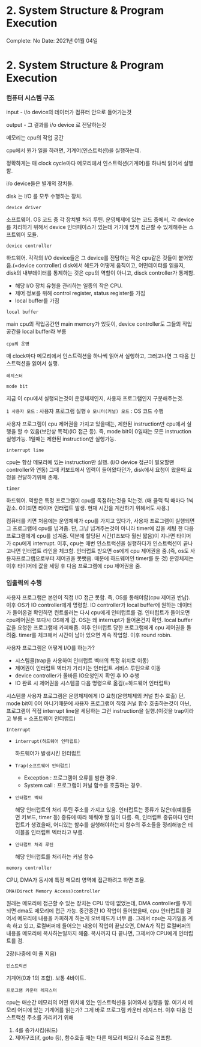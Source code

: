 # 2. System Structure & Program Execution

Complete: No
Date: 2021년 01월 04일

# 2. System Structure & Program Execution

### 컴퓨터 시스템 구조

input - i/o device의 데이터가 컴퓨터 안으로 들어가는것

output - 그 결과를 i/o device 로 전달하는것

메모리는 cpu의 작업 공간

cpu에서 뭔가 일을 하려면, 기계어(인스트럭션)을 실행하는데.

정확하게는 매 clock cycle마다 메모리에서 인스트럭션(기계어)를 하나씩 읽어서 실행함.

i/o device들은 별개의 장치들.

disk 는 I/O 를 모두 수행하는 장치.

`device driver`

소프트웨어.
OS 코드 중 각 장치별 처리 루틴.
운영체제에 있는 코드 중에서, 각 device를 처리하기 위해서 device 인터페이스가 있는데 거기에 맞게 접근할 수 있게해주는 소프트웨어 모듈.

`device controller`

하드웨어.
각각의 I/O device들은 그 device를 전담하는 작은 cpu같은 것들이 붙어있음.(=device controller)
disk에서 헤드가 어떻게 움직이고, 어떤데이터를 읽을지, 
disk의 내부데이터를 통제하는 것은 cpu의 역할이 아니고, disck controller가 통제함.

- 해당 I/O 장치 유형을 관리하는 일종의 작은 CPU.
- 제어 정보를 위해 control register, status register를 가짐
- local buffer를 가짐

`local buffer`

main cpu의 작업공간인 main memory가 있듯이, device controller도 그들의 작업공간을 local buffer라 부름

`cpu의 운명`

매 clock마다 메모리에서 인스트럭션을 하나씩 읽어서 실행하고, 그러고나면 그 다음 인스트럭션을 읽어서 실행.

`레지스터`

`mode bit`

지금 이 cpu에서 실행되는것이 운영체제인지, 사용자 프로그램인지 구분해주는것.

`1 사용자 모드` : 사용자 프로그램 실행
`0 모니터(커널) 모드` : OS 코드 수행

사용자 프로그램이 cpu 제어권을 가지고 있을때는, 제한된 instruction만 cpu에서 실행을 할 수 있음(보안상 목적)(IO 접근 등). 즉, mode bit이 0일때는 모든 instruction 실행가능. 1일때는 제한된 instruction만 실행가능.

`interrupt line`

cpu는 항상 메모리에 있는 instruction만 실행. (I/O device 접근이 필요할땐 controller와 연동)
그때 키보드에서 입력이 들어왔다던가, disk에서 요청이 왔을때 요청을 전달하기위해 존재.

`timer`

하드웨어. 역할은 특정 프로그램이 cpu를 독점하는것을 막는것. (매 클럭 틱 때마다 1씩 감소. 0이되면 타이머 인터럽트 발생. 현재 시간을 계산하기 위해서도 사용.)

컴퓨터를 키면 처음에는 운영체제가 cpu를 가지고 있다가, 사용자 프로그램이 실행되면 그 프로그램에 cpu를 넘겨줌. 단, 그냥 넘겨주는것이 아니라 timer에 값을 세팅 한 다음 프로그램에게 cpu를 넘겨줌. 덕분에 할당된 시간(1초보다 훨씬 짧음)이 지나면 타이머가 cpu에게 interrupt. 이후, cpu는 매번 인스트럭션을 실행하다가 인스트럭션이 끝나고나면 인터럽트 라인을 체크함. 인터럽트 받으면 os에게 cpu 제어권을 줌.(즉, os도 사용자프로그램으로부터 제어권을 못뺏음. 때문에 하드웨어인 timer를 둔 것)
운영체제는 이후 타이머에 값을 세팅 후 다음 프로그램에 cpu 제어권을 줌.

### 입출력의 수행

사용자 프로그램은 본인이 직접 I/O 접근 못함. 즉, OS를 통해야함(cpu 제어권 반납). 이후 OS가 IO controller에게 명령함. IO controller가 local buffer에 원하는 데이터가 들어온걸 확인하면 컨트롤러는 다시 cpu에게 인터럽트를 검. 인터럽트가 들어오면 cpu제어권은 또다시 OS에게 감. OS는 왜 interrupt가 들어온건지 확인. local buffer 값을 요청한 프로그램에 카피해줌. 이후 인터럽트 당한 프로그램에게 cpu 제어권을 돌려줌. timer를 체크해서 시간이 남아 있으면 계속 작업함. 이후 round robin.

사용자 프로그램은 어떻게 I/O를 하는가?

- 시스템콜(trap을 사용하여 인터럽트 벡터의 특정 위치로 이동)
- 제어권이 인터럽트 벡터가 가리키는 인터럽트 서비스 루틴으로 이동
- device controller가 올바른 IO요청인지 확인 후 IO 수행
- IO 완료 시 제어권을 시스템콜 다음 명령으로 옮김(=하드웨어 인터럽트)

시스템콜
사용자 프로그램은 운영체제에게 IO 요청(운영체제의 커널 함수 호출)
단, mode bit이 0이 아니기때문에 사용자 프로그램이 직접 커널 함수 호출하는것이 아닌, 프로그램이 직접 interrupt line을 세팅하는 그런 instruction을 실행.(이것을 trap이라고 부름 = 소프트웨어 인터럽트)

`Interrupt`

- `interrupt(하드웨어 인터럽트)`

    하드웨어가 발생시킨 인터럽트

- `Trap(소프트웨어 인터럽트)`
    - Exception : 프로그램이 오류를 범한 경우.
    - System call : 프로그램이 커널 함수를 호출하는 경우.
- `인터럽트 벡터`

    해당 인터럽트의 처리 루틴 주소를 가지고 있음.
    인터럽트는 종류가 많은데(예를들면 키보드, timer 등) 종류에 따라 해줘야 할 일이 다름.
    즉, 인터럽트 종류마다 인터럽트가 생겼을때, 어디있는 함수를 실행해야하는지 함수의 주소들을 정리해놓은 테이블을 인터럽트 벡터라고 부름.

- `인터럽트 처리 루틴`

    해당 인터럽트를 처리하는 커널 함수

`memory controller`

CPU, DMA가 동시에 특정 메모리 영역에 접근하려고 하면 조율.

`DMA(Direct Memory Access)controller`

원래는 메모리에 접근할 수 있는 장치는 CPU 밖에 없었는데, DMA controller를 두게 되면 dma도 메모리에 접근 가능.
중간중간 IO 작업이 들어왔을때, cpu 인터럽트를 걸어서 메모리에 내용을 카피하게 하는게 오버헤드가 너무 큼.
그래서 cpu는 자기일을 계속 하고 있고, 로컬버퍼에 들어오는 내용이 작업이 끝났으면, DMA가 직접 로컬버퍼의 내용을 메모리에 복사하는일까지 해줌. 복사까지 다 끝나면, 그제서야 CPU에게 인터럽트를 검. 

2장(나중에 이 줄 지움)

`인스트럭션`

기계어(0과 1의 조합). 보통 4바이트. 

`프로그램 카운터 레지스터`

cpu는 매순간 메모리의 어떤 위치에 있는 인스트럭션을 읽어와서 실행을 함.
여기서 메모리 어디에 있는 기계어를 읽는가? 그게 바로 프로그램 카운터 레지스터.
이후 다음 인스트럭션 주소를 가리키기 위해 
1. 4를 증가시킴(워드)
2. 제어구조(if, goto 등), 함수호출 때는 다른 메모리 메모리 주소로 점프함.
